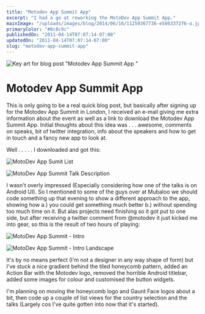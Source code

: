 ```yaml
---
title: "Motodev App Summit App"
excerpt: "I had a go at reworking the MotoDev App Summit App."
mainImage: "/uploads/images/blog/2014/06/16/11259367736-e5063372f6-o.jpg"
primaryColor: "#8c8c9c"
publishedOn: "2011-04-14T07:07:14-07:00"
updatedOn: "2011-04-14T07:07:14-07:00"
slug: "motodev-app-summit-app"
---
```

![Key art for blog post "Motodev App Summit App "](/uploads/images/blog/2014/06/16/11259367736-e5063372f6-o.jpg)

# Motodev App Summit App 

This is only going to be a real quick blog post, but basically after signing up for the Motodev App Summit in London, I received an e-mail giving me extra information about the event as well as a link to download the Motodev App Summit App. Initial thoughts about this idea was . . . awesome, comments on speaks, bit of twitter integration, info about the speakers and how to get in touch and a fancy new app to look at.

Well . . . . . I downloaded and got this: 

![MotoDev App Sumit List](/uploads/images/blog/2011/04/ss-0-320-480-160-0-652b37654ba712cf44fcac42b8a99f6c5210170d.jpg)

![MotoDev App Summit Talk Description](/uploads/images/blog/2011/04/ss-1-320-480-160-0-48a7e896fb928026c0684702297cfe68d30eb242.jpg)

I wasn't overly impressed (Especially considering how one of the talks is on Android UI). So I mentioned to some of the guys over at Mubaloo we should code something up that evening to show a different approach to the app, showing how a.) you could get something much better b.) without spending too much time on it. But alas projects need finishing so it got put to one side, but after receiving a twitter comment from @motodev it just kicked me into gear, so this is the result of two hours of playing: 

![MotoDev App Summit - Intro](/uploads/images/blog/2011/04/Motodev-One.png)

![MotoDev App Summit - Intro Landscape](/uploads/images/blog/2011/04/Motodev-Two.png)

It's by no means perfect (I'm not a designer in any way shape of form) but I've stuck a nice gradient behind the tiled honeycomb pattern, added an Action Bar with the Motodev logo, removed the horrible Android titlebar, added some images for colour and customised the button widgets.

I'm planning on moving the honeycomb logo and Gaunt Face logos about a bit, then code up a couple of list views for the country selection and the talks (Largely cos I've quite gotten into now that it's started).

